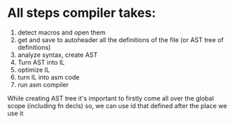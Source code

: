 # All steps compiler takes:
1. detect macros and open them
2. get and save to autoheader all the definitions of the file (or AST tree of definitions)
3. analyze syntax, create AST
4. Turn AST into IL
5. optimize IL
6. turn IL into asm code
7. run asm compiler



While creating AST tree it's important to firstly
come all over the global scope (including fn decls)
so, we can use id that defined after the place we use it
